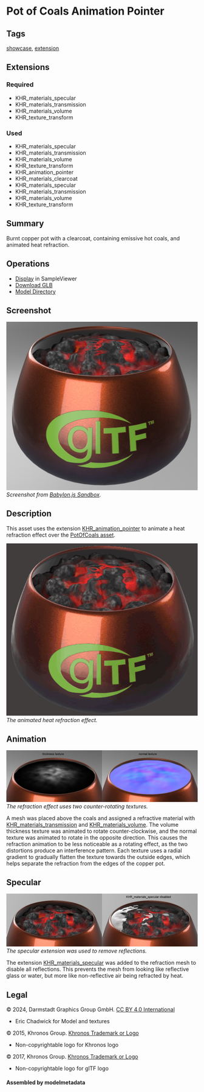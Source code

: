 # Pot of Coals Animation Pointer

## Tags

[showcase](../Models-showcase.md), [extension](../Models-extension.md)

## Extensions

### Required

* KHR_materials_specular
* KHR_materials_transmission
* KHR_materials_volume
* KHR_texture_transform

### Used

* KHR_materials_specular
* KHR_materials_transmission
* KHR_materials_volume
* KHR_texture_transform
* KHR_animation_pointer
* KHR_materials_clearcoat
* KHR_materials_specular
* KHR_materials_transmission
* KHR_materials_volume
* KHR_texture_transform

## Summary

Burnt copper pot with a clearcoat, containing emissive hot coals, and animated heat refraction.

## Operations

* [Display](https://github.khronos.org/glTF-Sample-Viewer-Release/?model=https://raw.GithubUserContent.com/KhronosGroup/glTF-Sample-Assets/main/./Models/PotOfCoalsAnimationPointer/glTF-Binary/PotOfCoalsAnimationPointer.glb) in SampleViewer
* [Download GLB](https://raw.GithubUserContent.com/KhronosGroup/glTF-Sample-Assets/main/./Models/PotOfCoalsAnimationPointer/glTF-Binary/PotOfCoalsAnimationPointer.glb)
* [Model Directory](./)

## Screenshot

![Screenshot from glTF Sample Viewer](screenshot/screenshot_Large.jpg)
<br/>_Screenshot from [Babylon.js Sandbox](https://sandbox.babylonjs.com/)._

## Description

This asset uses the extension [KHR_animation_pointer](https://github.com/KhronosGroup/glTF/tree/main/extensions/2.0/Khronos/KHR_animation_pointer#khr_animation_pointer) to animate a heat refraction effect over the [PotOfCoals asset](../PotOfCoals/README.md).

![Animated GIF of the heat refraction](screenshot/PotOfCoalsAnimationPointer.gif)
<br/>_The animated heat refraction effect._

## Animation

![Thickness and normal textures](screenshot/thickness_and_normal.jpg)
<br/>_The refraction effect uses two counter-rotating textures._

A mesh was placed above the coals and assigned a refractive material with [KHR_materials_transmission](https://github.com/KhronosGroup/glTF/blob/main/extensions/2.0/Khronos/KHR_materials_transmission/README.md#khr_materials_transmission-) and [KHR_materials_volume](https://github.com/KhronosGroup/glTF/tree/main/extensions/2.0/Khronos/KHR_materials_volume#khr_materials_volume). The volume thickness texture was animated to rotate counter-clockwise, and the normal texture was animated to rotate in the opposite direction. This causes the refraction animation to be less noticeable as a rotating effect, as the two distortions produce an interference pattern. Each texture uses a radial gradient to gradually flatten the texture towards the outside edges, which helps separate the refraction from the edges of the copper pot.

## Specular

![Disabling the Specular extension](screenshot/specular_disabled.jpg)
<br/>_The specular extension was used to remove reflections._

The extension [KHR_materials_specular](https://github.com/KhronosGroup/glTF/tree/main/extensions/2.0/Khronos/KHR_materials_specular#khr_materials_specular) was added to the refraction mesh to disable all reflections. This prevents the mesh from looking like reflective glass or water, but more like non-reflective air being refracted by heat.

## Legal

&copy; 2024, Darmstadt Graphics Group GmbH. [CC BY 4.0 International](https://creativecommons.org/licenses/by/4.0/legalcode)

 - Eric Chadwick for Model and textures

&copy; 2015, Khronos Group. [Khronos Trademark or Logo]()

 - Non-copyrightable logo for Khronos logo

&copy; 2017, Khronos Group. [Khronos Trademark or Logo]()

 - Non-copyrightable logo for glTF logo

#### Assembled by modelmetadata